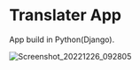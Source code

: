 # Translater App
App build in Python(Django).

![Screenshot_20221226_092805](https://user-images.githubusercontent.com/53702672/209590682-b2d265b9-e22b-4e89-8a5d-3a15baf9be03.png)

